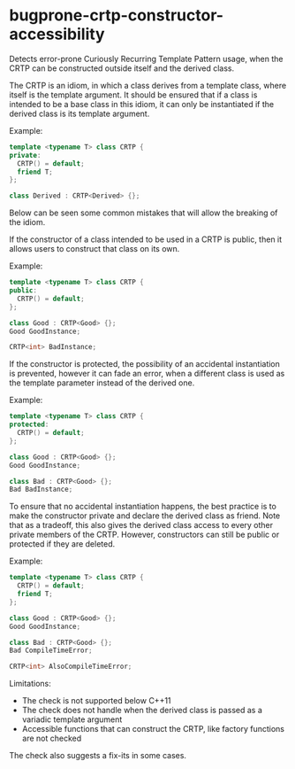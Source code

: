 # bugprone-crtp-constructor-accessibility

Detects error-prone Curiously Recurring Template Pattern usage, when the
CRTP can be constructed outside itself and the derived class.

The CRTP is an idiom, in which a class derives from a template class,
where itself is the template argument. It should be ensured that if a
class is intended to be a base class in this idiom, it can only be
instantiated if the derived class is its template argument.

Example:

```c++
template <typename T> class CRTP {
private:
  CRTP() = default;
  friend T;
};

class Derived : CRTP<Derived> {};
```

Below can be seen some common mistakes that will allow the breaking of
the idiom.

If the constructor of a class intended to be used in a CRTP is public,
then it allows users to construct that class on its own.

Example:

```c++
template <typename T> class CRTP {
public:
  CRTP() = default;
};

class Good : CRTP<Good> {};
Good GoodInstance;

CRTP<int> BadInstance;
```

If the constructor is protected, the possibility of an accidental
instantiation is prevented, however it can fade an error, when a
different class is used as the template parameter instead of the derived
one.

Example:

```c++
template <typename T> class CRTP {
protected:
  CRTP() = default;
};

class Good : CRTP<Good> {};
Good GoodInstance;

class Bad : CRTP<Good> {};
Bad BadInstance;
```

To ensure that no accidental instantiation happens, the best practice is
to make the constructor private and declare the derived class as friend.
Note that as a tradeoff, this also gives the derived class access to
every other private members of the CRTP. However, constructors can still
be public or protected if they are deleted.

Example:

```c++
template <typename T> class CRTP {
  CRTP() = default;
  friend T;
};

class Good : CRTP<Good> {};
Good GoodInstance;

class Bad : CRTP<Good> {};
Bad CompileTimeError;

CRTP<int> AlsoCompileTimeError;
```

Limitations:

- The check is not supported below C++11
- The check does not handle when the derived class is passed as a
  variadic template argument
- Accessible functions that can construct the CRTP, like factory
  functions are not checked

The check also suggests a fix-its in some cases.
